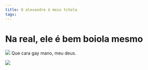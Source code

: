 ```yaml
---
title: O alexandre é meio tchola
tags:
---
```

# Na real, ele é bem boiola mesmo
![](https://images-wixmp-ed30a86b8c4ca887773594c2.wixmp.com/f/1225c7c5-73d0-44cc-8424-7bcfcf20ba94/dex9i5e-bf92670c-0e41-4e9d-87f1-38f04a863b61.jpg?token=eyJ0eXAiOiJKV1QiLCJhbGciOiJIUzI1NiJ9.eyJzdWIiOiJ1cm46YXBwOjdlMGQxODg5ODIyNjQzNzNhNWYwZDQxNWVhMGQyNmUwIiwiaXNzIjoidXJuOmFwcDo3ZTBkMTg4OTgyMjY0MzczYTVmMGQ0MTVlYTBkMjZlMCIsIm9iaiI6W1t7InBhdGgiOiJcL2ZcLzEyMjVjN2M1LTczZDAtNDRjYy04NDI0LTdiY2ZjZjIwYmE5NFwvZGV4OWk1ZS1iZjkyNjcwYy0wZTQxLTRlOWQtODdmMS0zOGYwNGE4NjNiNjEuanBnIn1dXSwiYXVkIjpbInVybjpzZXJ2aWNlOmZpbGUuZG93bmxvYWQiXX0.xK2eedLQmjnhHZN1bOWeShdUnJVhFcvtI7p-_YeH4ag)
Que cara gay mano, meu deus.

![](https://www.youtube.com/watch?v=EgcbnqOWta4)

